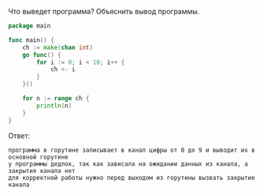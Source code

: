 Что выведет программа? Объяснить вывод программы.

```go
package main

func main() {
	ch := make(chan int)
	go func() {
		for i := 0; i < 10; i++ {
			ch <- i
		}
	}()

	for n := range ch {
		println(n)
	}
}
```

Ответ:

```text
программа в горутине записывает в канал цифры от 0 до 9 и выводит их в основной горутине
у программы дедлок, так как зависала на ожидании данных из канала, а закрытия канала нет
для корректной работы нужно перед выходом из горутины вызвать закрытие канала
```
